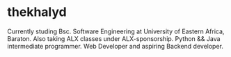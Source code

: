 # thekhalyd

Currently studing Bsc. Software Engineering at University of Eastern Africa, Baraton.
Also taking ALX classes under ALX-sponsorship.
Python && Java intermediate programmer.
Web Developer and aspiring Backend developer.

